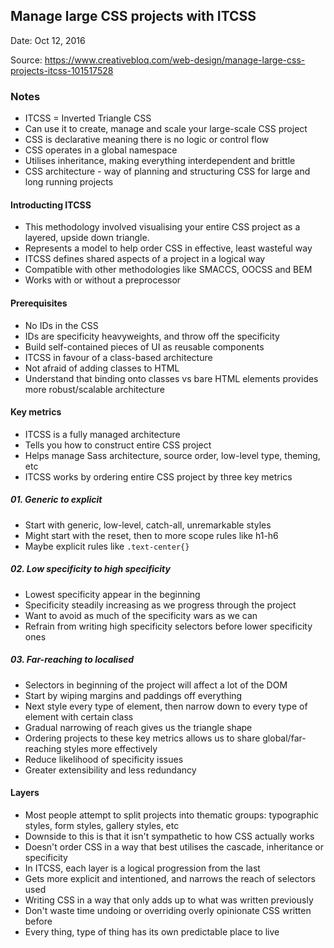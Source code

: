 
## Manage large CSS projects with ITCSS

Date: Oct 12, 2016

Source: https://www.creativebloq.com/web-design/manage-large-css-projects-itcss-101517528

### Notes

* ITCSS = Inverted Triangle CSS
* Can use it to create, manage and scale your large-scale CSS project
* CSS is declarative meaning there is no logic or control flow
* CSS operates in a global namespace
* Utilises inheritance, making everything interdependent and brittle
* CSS architecture - way of planning and structuring CSS for large and long running projects

#### Introducting ITCSS

* This methodology involved visualising your entire CSS project as a layered, upside down triangle.
* Represents a model to help order CSS in effective, least wasteful way
* ITCSS defines shared aspects of a project in a logical way
* Compatible with other methodologies like SMACCS, OOCSS and BEM
* Works with or without a preprocessor

#### Prerequisites

* No IDs in the CSS
* IDs are specificity heavyweights, and throw off the specificity
* Build self-contained pieces of UI as reusable components
* ITCSS in favour of a class-based architecture
* Not afraid of adding classes to HTML
* Understand that binding onto classes vs bare HTML elements provides more robust/scalable architecture

#### Key metrics

* ITCSS is a fully managed architecture
* Tells you how to construct entire CSS project
* Helps manage Sass architecture, source order, low-level type, theming, etc
* ITCSS works by ordering entire CSS project by three key metrics

##### 01. Generic to explicit

* Start with generic, low-level, catch-all, unremarkable styles
* Might start with the reset, then to more scope rules like h1-h6
* Maybe explicit rules like `.text-center{}`

##### 02. Low specificity to high specificity

* Lowest specificity appear in the beginning
* Specificity steadily increasing as we progress through the project
* Want to avoid as much of the specificity wars as we can
* Refrain from writing high specificity selectors before lower specificity ones

##### 03. Far-reaching to localised

* Selectors in beginning of the project will affect a lot of the DOM
* Start by wiping margins and paddings off everything
* Next style every type of element, then narrow down to every type of element with certain class
* Gradual narrowing of reach gives us the triangle shape
* Ordering projects to these key metrics allows us to share global/far-reaching styles more effectively
* Reduce likelihood of specificity issues
* Greater extensibility and less redundancy

#### Layers

* Most people attempt to split projects into thematic groups: typographic styles, form styles, gallery styles, etc
* Downside to this is that it isn't sympathetic to how CSS actually works
* Doesn't order CSS in a way that best utilises the cascade, inheritance or specificity
* In ITCSS, each layer is a logical progression from the last
* Gets more explicit and intentioned, and narrows the reach of selectors used
* Writing CSS in a way that only adds up to what was written previously
* Don't waste time undoing or overriding overly opinionate CSS written before
* Every thing, type of thing has its own predictable place to live









































